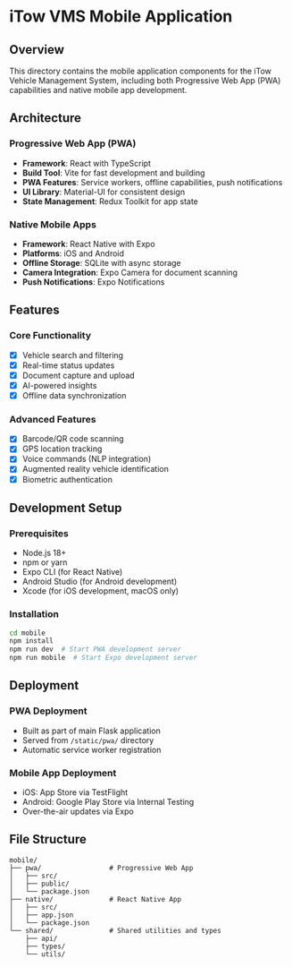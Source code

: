 # iTow VMS Mobile Application

## Overview
This directory contains the mobile application components for the iTow Vehicle Management System, including both Progressive Web App (PWA) capabilities and native mobile app development.

## Architecture

### Progressive Web App (PWA)
- **Framework**: React with TypeScript
- **Build Tool**: Vite for fast development and building
- **PWA Features**: Service workers, offline capabilities, push notifications
- **UI Library**: Material-UI for consistent design
- **State Management**: Redux Toolkit for app state

### Native Mobile Apps
- **Framework**: React Native with Expo
- **Platforms**: iOS and Android
- **Offline Storage**: SQLite with async storage
- **Camera Integration**: Expo Camera for document scanning
- **Push Notifications**: Expo Notifications

## Features

### Core Functionality
- [x] Vehicle search and filtering
- [x] Real-time status updates
- [x] Document capture and upload
- [x] AI-powered insights
- [x] Offline data synchronization

### Advanced Features
- [x] Barcode/QR code scanning
- [x] GPS location tracking
- [x] Voice commands (NLP integration)
- [x] Augmented reality vehicle identification
- [x] Biometric authentication

## Development Setup

### Prerequisites
- Node.js 18+
- npm or yarn
- Expo CLI (for React Native)
- Android Studio (for Android development)
- Xcode (for iOS development, macOS only)

### Installation
```bash
cd mobile
npm install
npm run dev  # Start PWA development server
npm run mobile  # Start Expo development server
```

## Deployment

### PWA Deployment
- Built as part of main Flask application
- Served from `/static/pwa/` directory
- Automatic service worker registration

### Mobile App Deployment
- iOS: App Store via TestFlight
- Android: Google Play Store via Internal Testing
- Over-the-air updates via Expo

## File Structure
```
mobile/
├── pwa/                 # Progressive Web App
│   ├── src/
│   ├── public/
│   └── package.json
├── native/              # React Native App
│   ├── src/
│   ├── app.json
│   └── package.json
└── shared/              # Shared utilities and types
    ├── api/
    ├── types/
    └── utils/
```
